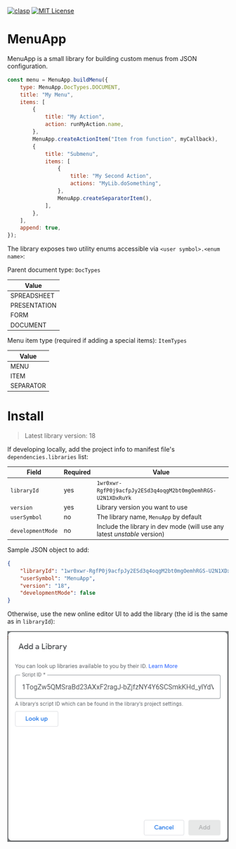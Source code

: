 [![clasp](https://img.shields.io/badge/built%20with-clasp-4285f4.svg)](https://github.com/google/clasp)
[![MIT License](https://img.shields.io/badge/license-MIT-blue.svg?style=flat)](LICENSE)

# MenuApp

MenuApp is a small library for building custom menus from JSON configuration.

```javascript
const menu = MenuApp.buildMenu({
    type: MenuApp.DocTypes.DOCUMENT,
    title: "My Menu",
    items: [
        {
            title: "My Action",
            action: runMyAction.name,
        },
        MenuApp.createActionItem("Item from function", myCallback),
        {
            title: "Submenu",
            items: [
                {
                    title: "My Second Action",
                    actions: "MyLib.doSomething",
                },
                MenuApp.createSeparatorItem(),
            ],
        },
    ],
    append: true,
});
```

The library exposes two utility enums accessible via `<user symbol>.<enum name>`:

Parent document type: `DocTypes`

| Value        |
| ------------ |
| SPREADSHEET  |
| PRESENTATION |
| FORM         |
| DOCUMENT     |

Menu item type (required if adding a special items): `ItemTypes`

| Value     |
| --------- |
| MENU      |
| ITEM      |
| SEPARATOR |

# Install

> Latest library version: 18

If developing locally, add the project info to manifest file's `dependencies.libraries` list:

| Field             | Required | Value                                                                    |
| ----------------- | -------- | ------------------------------------------------------------------------ |
| `libraryId`       | yes      | `1wr0xwr-RgfP0j9acfpJy2ESd3q4oqgM2bt0mgOemhRGS-U2N1XDxRuYk`              |
| `version`         | yes      | Library version you want to use                                          |
| `userSymbol`      | no       | The library name, `MenuApp` by default                                   |
| `developmentMode` | no       | Include the library in dev mode (will use any latest _unstable_ version) |

Sample JSON object to add:

```json
{
    "libraryId": "1wr0xwr-RgfP0j9acfpJy2ESd3q4oqgM2bt0mgOemhRGS-U2N1XDxRuYk",
    "userSymbol": "MenuApp",
    "version": "18",
    "developmentMode": false
}
```

Otherwise, use the new online editor UI to add the library (the id is the same as in `libraryId`):

![adding library via the online editor](./assets/library.png)
